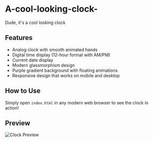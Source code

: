 # A-cool-looking-clock-
Dude, it's a cool looking clock 

## Features
- Analog clock with smooth animated hands
- Digital time display (12-hour format with AM/PM)
- Current date display
- Modern glassmorphism design
- Purple gradient background with floating animations
- Responsive design that works on mobile and desktop

## How to Use
Simply open `index.html` in any modern web browser to see the clock in action!

## Preview
![Clock Preview](https://github.com/user-attachments/assets/84881b55-262d-409c-b0f3-df97bce0e377)
